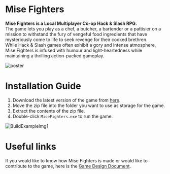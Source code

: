 # Mise Fighters

**Mise Fighters is a Local Multiplayer Co-op Hack & Slash RPG.**<br>
The game lets you play as a chef, a butcher, a bartender or a pattisier on a mission to withstand the fury of vengeful food ingredients that have mysteriously come to life to seek revenge for their cooked brethren.<br>
While Hack & Slash games often exhibit a gory and intense atmosphere, Mise Fighters is infused with humour and light-heartedness while maintaining a thrilling action-packed gameplay.<br>

![poster](docs/images/MiseFighterPoster.png)

# Installation Guide
1. Download the latest version of the game from [here](https://drive.google.com/file/d/1TGjD3pHHSMJFhYWlhF8fZCtCaoKDS3S_/view?usp=drive_linkhttps://drive.google.com/drive/u/0/folders/1Cx69BKabV8r-LCioAJPXIR8c9OckY4Fi).
2. Move the zip file into the folder you want to use as storage for the game.
3. Extract the contents of the zip file.
4. Double-click `MiseFighters.exe` to run the game.

![BuildExampleImg1](docs/images/BuildExampleImg1.png)

# Useful links
If you would like to know how Mise Fighters is made or would like to contribute to the game, here is the [Game Design Document](docs\GDD.md).
